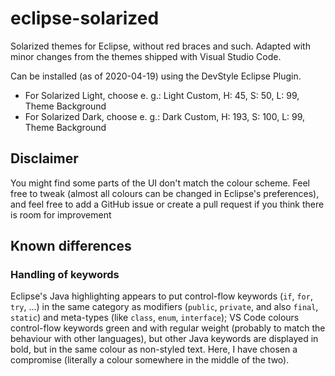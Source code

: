 # eclipse-solarized

Solarized themes for Eclipse, without red braces and such.
Adapted with minor changes from the themes shipped with Visual Studio Code.

Can be installed (as of 2020-04-19) using the DevStyle Eclipse Plugin.

* For Solarized Light, choose e. g.: Light Custom, H: 45, S: 50, L: 99, Theme Background
* For Solarized Dark, choose e. g.: Dark Custom, H: 193, S: 100, L: 99, Theme Background

## Disclaimer

You might find some parts of the UI don't match the colour scheme.
Feel free to tweak (almost all colours can be changed in Eclipse's preferences),
and feel free to add a GitHub issue or create a pull request if you think there is room for improvement

## Known differences

### Handling of keywords

Eclipse's Java highlighting appears to put control-flow keywords (`if`, `for`, `try`, ...)
in the same category as modifiers (`public`, `private`, and also `final`, `static`)
and meta-types (like `class`, `enum`, `interface`); VS Code colours control-flow keywords green and with regular weight
(probably to match the behaviour with other languages), but other Java keywords are displayed in bold,
but in the same colour as non-styled text. Here, I have chosen a compromise (literally a colour somewhere in the middle of the two).
